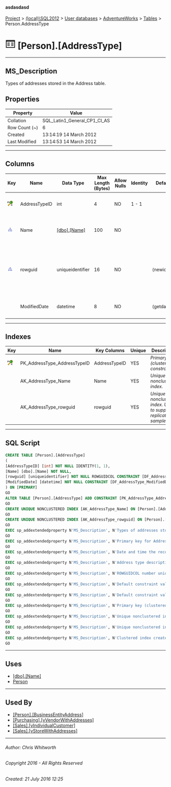 #### asdasdasd

[Project](../../../../index.md) > [(local)\\SQL2012](../../../index.md) > [User databases](../../index.md) > [AdventureWorks](../index.md) > [Tables](Tables.md) > Person.AddressType

# ![Tables](../../../../Images/Table32.png) [Person].[AddressType]

---

## <a name="#description"></a>MS_Description

Types of addresses stored in the Address table. 

## <a name="#properties"></a>Properties

| Property | Value |
|---|---|
| Collation | SQL_Latin1_General_CP1_CI_AS |
| Row Count (~) | 6 |
| Created | 13:14:19 14 March 2012 |
| Last Modified | 13:14:53 14 March 2012 |


---

## <a name="#columns"></a>Columns

| Key | Name | Data Type | Max Length (Bytes) | Allow Nulls | Identity | Default | Description |
|---|---|---|---|---|---|---|---|
| [![Cluster Primary Key PK_AddressType_AddressTypeID: AddressTypeID](../../../../Images/pkcluster.png)](#indexes) | AddressTypeID | int | 4 | NO | 1 - 1 |  | _Primary key for AddressType records._ |
| [![Indexes AK_AddressType_Name](../../../../Images/Index.png)](#indexes) | Name | [[dbo].[Name]](../Programmability/Types/User-Defined_Data_Types/Name.md) | 100 | NO |  |  | _Address type description. For example, Billing, Home, or Shipping._ |
| [![Indexes AK_AddressType_rowguid](../../../../Images/Index.png)](#indexes) | rowguid | uniqueidentifier | 16 | NO |  | (newid()) | _ROWGUIDCOL number uniquely identifying the record. Used to support a merge replication sample._ |
|  | ModifiedDate | datetime | 8 | NO |  | (getdate()) | _Date and time the record was last updated._ |


---

## <a name="#indexes"></a>Indexes

| Key | Name | Key Columns | Unique | Description |
|---|---|---|---|---|
| [![Cluster Primary Key PK_AddressType_AddressTypeID: AddressTypeID](../../../../Images/pkcluster.png)](#indexes) | PK_AddressType_AddressTypeID | AddressTypeID | YES | _Primary key (clustered) constraint_ |
|  | AK_AddressType_Name | Name | YES | _Unique nonclustered index._ |
|  | AK_AddressType_rowguid | rowguid | YES | _Unique nonclustered index. Used to support replication samples._ |


---

## <a name="#sqlscript"></a>SQL Script

```sql
CREATE TABLE [Person].[AddressType]
(
[AddressTypeID] [int] NOT NULL IDENTITY(1, 1),
[Name] [dbo].[Name] NOT NULL,
[rowguid] [uniqueidentifier] NOT NULL ROWGUIDCOL CONSTRAINT [DF_AddressType_rowguid] DEFAULT (newid()),
[ModifiedDate] [datetime] NOT NULL CONSTRAINT [DF_AddressType_ModifiedDate] DEFAULT (getdate())
) ON [PRIMARY]
GO
ALTER TABLE [Person].[AddressType] ADD CONSTRAINT [PK_AddressType_AddressTypeID] PRIMARY KEY CLUSTERED  ([AddressTypeID]) ON [PRIMARY]
GO
CREATE UNIQUE NONCLUSTERED INDEX [AK_AddressType_Name] ON [Person].[AddressType] ([Name]) ON [PRIMARY]
GO
CREATE UNIQUE NONCLUSTERED INDEX [AK_AddressType_rowguid] ON [Person].[AddressType] ([rowguid]) ON [PRIMARY]
GO
EXEC sp_addextendedproperty N'MS_Description', N'Types of addresses stored in the Address table. ', 'SCHEMA', N'Person', 'TABLE', N'AddressType', NULL, NULL
GO
EXEC sp_addextendedproperty N'MS_Description', N'Primary key for AddressType records.', 'SCHEMA', N'Person', 'TABLE', N'AddressType', 'COLUMN', N'AddressTypeID'
GO
EXEC sp_addextendedproperty N'MS_Description', N'Date and time the record was last updated.', 'SCHEMA', N'Person', 'TABLE', N'AddressType', 'COLUMN', N'ModifiedDate'
GO
EXEC sp_addextendedproperty N'MS_Description', N'Address type description. For example, Billing, Home, or Shipping.', 'SCHEMA', N'Person', 'TABLE', N'AddressType', 'COLUMN', N'Name'
GO
EXEC sp_addextendedproperty N'MS_Description', N'ROWGUIDCOL number uniquely identifying the record. Used to support a merge replication sample.', 'SCHEMA', N'Person', 'TABLE', N'AddressType', 'COLUMN', N'rowguid'
GO
EXEC sp_addextendedproperty N'MS_Description', N'Default constraint value of GETDATE()', 'SCHEMA', N'Person', 'TABLE', N'AddressType', 'CONSTRAINT', N'DF_AddressType_ModifiedDate'
GO
EXEC sp_addextendedproperty N'MS_Description', N'Default constraint value of NEWID()', 'SCHEMA', N'Person', 'TABLE', N'AddressType', 'CONSTRAINT', N'DF_AddressType_rowguid'
GO
EXEC sp_addextendedproperty N'MS_Description', N'Primary key (clustered) constraint', 'SCHEMA', N'Person', 'TABLE', N'AddressType', 'CONSTRAINT', N'PK_AddressType_AddressTypeID'
GO
EXEC sp_addextendedproperty N'MS_Description', N'Unique nonclustered index.', 'SCHEMA', N'Person', 'TABLE', N'AddressType', 'INDEX', N'AK_AddressType_Name'
GO
EXEC sp_addextendedproperty N'MS_Description', N'Unique nonclustered index. Used to support replication samples.', 'SCHEMA', N'Person', 'TABLE', N'AddressType', 'INDEX', N'AK_AddressType_rowguid'
GO
EXEC sp_addextendedproperty N'MS_Description', N'Clustered index created by a primary key constraint.', 'SCHEMA', N'Person', 'TABLE', N'AddressType', 'INDEX', N'PK_AddressType_AddressTypeID'
GO

```


---

## <a name="#uses"></a>Uses

* [[dbo].[Name]](../Programmability/Types/User-Defined_Data_Types/Name.md)
* [Person](../Security/Schemas/Person.md)


---

## <a name="#usedby"></a>Used By

* [[Person].[BusinessEntityAddress]](BusinessEntityAddress.md)
* [[Purchasing].[vVendorWithAddresses]](../Views/vVendorWithAddresses.md)
* [[Sales].[vIndividualCustomer]](../Views/vIndividualCustomer.md)
* [[Sales].[vStoreWithAddresses]](../Views/vStoreWithAddresses.md)


---

###### Author:  Chris Whitworth

###### Copyright 2016 - All Rights Reserved

###### Created: 21 July 2016 12:25

